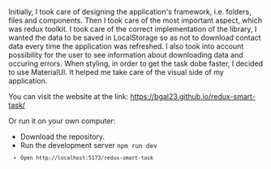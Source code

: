 Initially, I took care of designing the application's framework, i.e. folders, files and components. Then I took care of the most important aspect, which was redux toolkit. I took care of the correct implementation of the library, I wanted the data to be saved in LocalStorage so as not to download contact data every time the application was refreshed. I also took into account possibility for the user to see information about downloading data and occuring errors. When styling, in order to get the task dobe faster, I decided to use MaterialUI. It helped me take care of the visual side of my application.

You can visit the website at the link:
https://bgal23.github.io/redux-smart-task/

Or run it on your own computer:
- Download the repository.
- Run the development server <code>npm run dev<code/>
- Open http://localhost:5173/redux-smart-task
